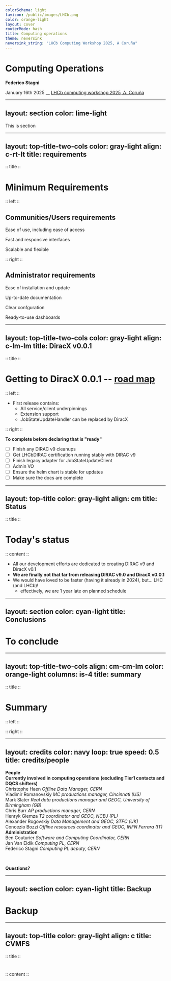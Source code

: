 ```yaml
---
colorSchema: light
favicon: /public/images/LHCb.png
color: orange-light
layout: cover
routerMode: hash
title: Computing operations
theme: neversink 
neversink_string: "LHCb Computing Workshop 2025, A Coruña"
---
```


# Computing Operations

**Federico Stagni** <Email v="federico.stagni@cern.ch" />

January 16th 2025
__ <a href="https://indico.cern.ch/event/1447484/overview" class="ns-c-iconlink"><mdi-open-in-new />LHCb computing workshop 2025, A. Coruña</a>  


---
layout: section 
color: lime-light
---

This is section


---
layout: top-title-two-cols
color: gray-light
align: c-rt-lt
title: requirements
---


:: title ::

# Minimum Requirements

:: left ::

## Communities/Users requirements

Ease of use, including ease of access

Fast and responsive interfaces

Scalable and flexible

:: right ::

## Administrator requirements

Ease of installation and update

Up-to-date documentation

Clear confguration

Ready-to-use dashboards


---
layout: top-title-two-cols
color: gray-light
align: c-lm-lm
title: DiracX v0.0.1
---

:: title ::

# Getting to **DiracX 0.0.1** -- [road map](https://github.com/DIRACGrid/diracx/blob/main/docs/ROADMAP.MD)

:: left ::

* First release contains:
    * All service/client underpinnings
    * Extension support
    * JobStateUpdateHandler can be replaced by DiracX

:: right ::

**To complete before declaring that is "ready"**

- [ ] Finish any DIRAC v9 cleanups
- [ ] Get LHCbDIRAC certification running stably with DIRAC v9
- [ ] Finish legacy adapter for JobStateUpdateClient
- [ ] Admin VO
- [ ] Ensure the helm chart is stable for updates
- [ ] Make sure the docs are complete

---
layout: top-title
color: gray-light
align: cm
title: Status
---

:: title ::

# Today's status

:: content ::

- All our development efforts are dedicated to creating DIRAC v9 and DiracX v0.1
- **We are finally not that far from releasing DIRAC v9.0 and DiracX v0.0.1**
- We would have loved to be faster (having it already in 2024), but... LHC (and LHCb)!
  - effectively, we are 1 year late on planned schedule

<!--
- In the previous 2 days we ran a DiracX hackathon where some of the effort was on moving the test instances of few DIRAC installations to DIRAC v9-preX and DiracX v0.1-preY
-->

---
layout: section
color: cyan-light
title: Conclusions
---

# To conclude

---
layout: top-title-two-cols
align: cm-cm-lm
color: orange-light
columns: is-4
title: summary
--- 
:: title ::

# Summary

:: left :: 


:: right ::



---
layout: credits
color: navy
loop: true
speed: 0.5
title: credits/people
---


<div class="grid text-size-4 grid-cols-3 w-3/4 gap-y-10 auto-rows-min ml-auto mr-auto">
    <div class="grid-item text-center mr-0- col-span-3">
        <strong>People</strong><br> 
    </div>
    <div class="grid-item text-right mr-4 col-span-1">
        <strong>Currently involved in computing operations (excluding Tier1 contacts and DQCS shifters)</strong>
    </div>
    <div class="grid-item col-span-2">
        Christophe Haen <i>Offline Data Manager, CERN</i><br/>
        Vladimir Romanovskiy <i>MC productions manager, Cincinnati (US)</i><br/>
        Mark Slater <i>Real data productions manager and GEOC, University of Birmingham (GB)</i><br/>
        Chris Burr <i>AP productions manager, CERN</i><br/>
        Henryk Giemza <i>T2 coordinator and GEOC, NCBJ (PL)</i><br/>
        Alexander Rogovskiy <i>Data Management and GEOC, STFC (UK)</i><br/>
        Concezio Bozzi <i>Offline resources coordinator and GEOC, INFN Ferrara (IT)</i><br/>
    </div>
    <div class="grid-item text-right mr-4 col-span-1">
        <strong>Administration</strong>
    </div>
    <div class="grid-item col-span-2">
        Ben Couturier <i>Software and Computing Coordinator, CERN</i><br/>
        Jan Van Eldik <i>Computing PL, CERN</i><br/>
        Federico Stagni <i>Computing PL deputy, CERN</i>
    </div>
</div>

&nbsp;
&nbsp;
&nbsp;

<div class="grid-item col-span-3 text-center mt-180px mb-auto font-size-1.5rem">
    <strong>Questions?</strong>
</div>

---
layout: section
color: cyan-light
title: Backup
---

# Backup

---
layout: top-title
color: gray-light
align: c
title: CVMFS
---

:: title :: 

# 

:: content ::


